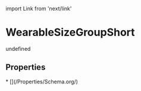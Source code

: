 import Link from 'next/link'
# WearableSizeGroupShort

undefined

## Properties

<Grid>
* [](/Properties/Schema.org/)

</Grid>

